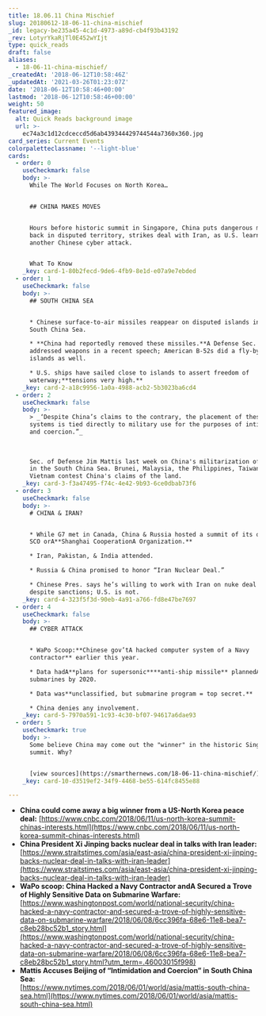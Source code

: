 ```yaml
---
title: 18.06.11 China Mischief
slug: 20180612-18-06-11-china-mischief
_id: legacy-be235a45-4c1d-4973-a89d-cb4f93b43192
_rev: LotyrYkaRjTl0E452wYIjt
type: quick_reads
draft: false
aliases:
  - 18-06-11-china-mischief/
_createdAt: '2018-06-12T10:58:46Z'
_updatedAt: '2021-03-26T01:23:07Z'
date: '2018-06-12T10:58:46+00:00'
lastmod: '2018-06-12T10:58:46+00:00'
weight: 50
featured_image:
  alt: Quick Reads background image
  url: >-
    ec74a3c1d12cdceccd5d6ab439344429744544a7360x360.jpg
card_series: Current Events
colorpaletteclassname: '--light-blue'
cards:
  - order: 0
    useCheckmark: false
    body: >-
      While The World Focuses on North Korea…


      ## CHINA MAKES MOVES


      Hours before historic summit in Singapore, China puts dangerous missiles
      back in disputed territory, strikes deal with Iran, as U.S. learns of yet
      another Chinese cyber attack.


      What To Know
    _key: card-1-80b2fecd-9de6-4fb9-8e1d-e07a9e7ebded
  - order: 1
    useCheckmark: false
    body: >-
      ## SOUTH CHINA SEA


      * Chinese surface-to-air missiles reappear on disputed islands in the
      South China Sea.

      * **China had reportedly removed these missiles.**A Defense Sec. Mattis
      addressed weapons in a recent speech; American B-52s did a fly-by of the
      islands as well.

      * U.S. ships have sailed close to islands to assert freedom of
      waterway;**tensions very high.**
    _key: card-2-a18c9956-1a0a-4988-acb2-5b3023ba6cd4
  - order: 2
    useCheckmark: false
    body: >-
      > _‘Despite China’s claims to the contrary, the placement of these weapons
      systems is tied directly to military use for the purposes of intimidation
      and coercion.”_  
        
        
        
      Sec. of Defense Jim Mattis last week on China's militarization of islands
      in the South China Sea. Brunei, Malaysia, the Philippines, Taiwan &
      Vietnam contest China's claims of the land.
    _key: card-3-f3a47495-f74c-4e42-9b93-6ce0dbab73f6
  - order: 3
    useCheckmark: false
    body: >-
      # CHINA & IRAN?


      * While G7 met in Canada, China & Russia hosted a summit of its own: The
      SCO orA**Shanghai CooperationA Organization.**

      * Iran, Pakistan, & India attended.

      * Russia & China promised to honor “Iran Nuclear Deal.”

      * Chinese Pres. says he’s willing to work with Iran on nuke deal & trade
      despite sanctions; U.S. is not.
    _key: card-4-323f5f3d-90eb-4a91-a766-fd8e47be7697
  - order: 4
    useCheckmark: false
    body: >-
      ## CYBER ATTACK


      * WaPo Scoop:**Chinese gov’tA hacked computer system of a Navy
      contractor** earlier this year.

      * Data hadA**plans for supersonic****anti-ship missile** plannedA for U.S.
      submarines by 2020.

      * Data was**unclassified, but submarine program = top secret.**

      * China denies any involvement.
    _key: card-5-7970a591-1c93-4c30-bf07-94617a6dae93
  - order: 5
    useCheckmark: true
    body: >-
      Some believe China may come out the "winner" in the historic Singapore
      summit. Why?


      [view sources](https://smarthernews.com/18-06-11-china-mischief/)
    _key: card-10-d3519ef2-34f9-4468-be55-614fc8455e88

---
```

* **China could come away a big winner from a US-North Korea peace deal:** [https://www.cnbc.com/2018/06/11/us-north-korea-summit-chinas-interests.html](https://www.cnbc.com/2018/06/11/us-north-korea-summit-chinas-interests.html)
* **China President Xi Jinping backs nuclear deal in talks with Iran leader:** [https://www.straitstimes.com/asia/east-asia/china-president-xi-jinping-backs-nuclear-deal-in-talks-with-iran-leader](https://www.straitstimes.com/asia/east-asia/china-president-xi-jinping-backs-nuclear-deal-in-talks-with-iran-leader)
* **WaPo scoop: China Hacked a Navy Contractor andA Secured a Trove of Highly Sensitive Data on Submarine Warfare:**  
[https://www.washingtonpost.com/world/national-security/china-hacked-a-navy-contractor-and-secured-a-trove-of-highly-sensitive-data-on-submarine-warfare/2018/06/08/6cc396fa-68e6-11e8-bea7-c8eb28bc52b1_story.html](https://www.washingtonpost.com/world/national-security/china-hacked-a-navy-contractor-and-secured-a-trove-of-highly-sensitive-data-on-submarine-warfare/2018/06/08/6cc396fa-68e6-11e8-bea7-c8eb28bc52b1_story.html?utm_term=.46003015f998)
* **Mattis Accuses Beijing of “Intimidation and Coercion” in South China Sea:**  
[https://www.nytimes.com/2018/06/01/world/asia/mattis-south-china-sea.html](https://www.nytimes.com/2018/06/01/world/asia/mattis-south-china-sea.html)